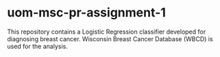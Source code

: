 # uom-msc-pr-assignment-1
This repository contains a Logistic Regression classifier developed for diagnosing breast cancer. Wisconsin Breast Cancer Database (WBCD) is used for the analysis.
